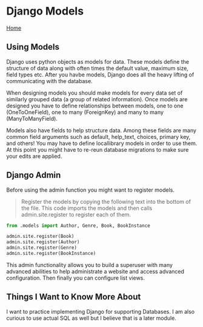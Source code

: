 # Django Models

[Home](../index.md)

## Using Models

Django uses python objects as models for data. These models define the structure of data along with often times the default value, maximum size, field types etc. After you havbe models, Django does all the heavy lifting of communicating with the database.

When designing models you should make models for every data set of similarly grouped data (a group of related information). Once models are designed you have to define relationships between models, one to one (OneToOneField), one to many (ForeignKey) and many to many (ManyToManyField).

Models also have fields to help structure data. Among these fields are many common field arguments such as default, help_text, choices, primary key, and others! You may have to define locallibrary models in order to use them. At this point you might have to re-reun database migrations to make sure your edits are applied.

## Django Admin

Before using the admin function you might want to register models.

> Register the models by copying the following text into the bottom of the file. This code imports the models and then calls admin.site.register to register each of them.

```python
from .models import Author, Genre, Book, BookInstance

admin.site.register(Book)
admin.site.register(Author)
admin.site.register(Genre)
admin.site.register(BookInstance)
```

This admin functionality allows you to build a superuser with many advanced abilities to help administrate a website and access advanced configuration. Then finally you can configure list views.

## Things I Want to Know More About

I want to practice implementing Django for supporting Databases. I am also curious to use actual SQL as well but I believe that is a later module.
